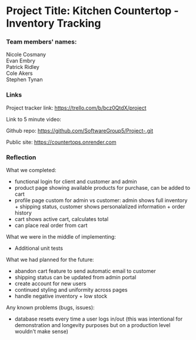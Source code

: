 # Project Title: Kitchen Countertop - Inventory Tracking

### Team members' names:

Nicole Cosmany <br>
Evan Embry <br>
Patrick Ridley <br>
Cole Akers <br>
Stephen Tynan <br>

### Links

Project tracker link: https://trello.com/b/bcz0QtdX/project 

Link to 5 minute video: 

Github repo: https://github.com/SoftwareGroup5/Project-.git

Public site: https://countertops.onrender.com

### Reflection 

What we completed:
  - functional login for client and customer and admin
  - product page showing available products for purchase, can be added to cart
  - profile page custom for admin vs customer: admin shows full inventory + shipping status, customer shows personalalized information + order history 
  - cart shows active cart, calculates total
  - can place real order from cart 

What we were in the middle of implementing: 
  - Additional unit tests 

What we had planned for the future:
  - abandon cart feature to send automatic email to customer
  - shipping status can be updated from admin portal
  - create account for new users 
  - continued styling and uniformity across pages 
  - handle negative inventory + low stock 

Any known problems (bugs, issues): 
  - database resets every time a user logs in/out (this was intentional for demonstration and longevity purposes but on a production level wouldn't make sense)
